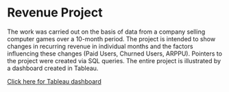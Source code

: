 # Revenue Project
The work was carried out on the basis of data from a company selling computer games over a 10-month period. The project is intended to show changes in recurring revenue in individual months and the factors influencing these changes (Paid Users, Churned Users, ARPPU). Pointers to the project were created via SQL queries. The entire project is illustrated by a dashboard created in Tableau.


<a href="https://public.tableau.com/app/profile/jakub.ko.paczy.ski/viz/projekt_dashboard_17240160849080/Dashboard1?publish=yes"> Click here for Tableau dashboard</a>
